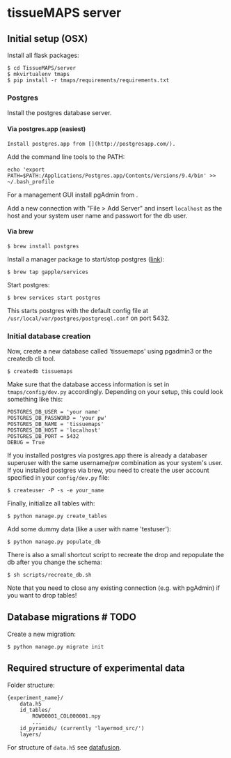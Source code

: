 tissueMAPS server
=================

Initial setup (OSX)
-------------

Install all flask packages:

    $ cd TissueMAPS/server
    $ mkvirtualenv tmaps
    $ pip install -r tmaps/requirements/requirements.txt

### Postgres

Install the postgres database server.


#### Via postgres.app (easiest)

    Install postgres.app from [](http://postgresapp.com/).

Add the command line tools to the PATH:

    echo 'export PATH=$PATH:/Applications/Postgres.app/Contents/Versions/9.4/bin' >> ~/.bash_profile

For a management GUI install pgAdmin from [](http://www.postgresql.org/ftp/pgadmin3/release/v1.20.0/osx/).

Add a new connection with "File > Add Server" and insert `localhost` as the host and your system user name and passwort for the db user.

#### Via brew

    $ brew install postgres

Install a manager package to start/stop postgres ([link](https://robots.thoughtbot.com/starting-and-stopping-background-services-with-homebrew)):

    $ brew tap gapple/services

Start postgres:

    $ brew services start postgres

This starts postgres with the default config file at `/usr/local/var/postgres/postgresql.conf` on port 5432.

### Initial database creation

Now, create a new database called 'tissuemaps' using pgadmin3 or the createdb cli tool.

    $ createdb tissuemaps

Make sure that the database access information is set in `tmaps/config/dev.py` accordingly.
Depending on your setup, this could look something like this:

    POSTGRES_DB_USER = 'your name'
    POSTGRES_DB_PASSWORD = 'your pw'
    POSTGRES_DB_NAME = 'tissuemaps'
    POSTGRES_DB_HOST = 'localhost'
    POSTGRES_DB_PORT = 5432
    DEBUG = True

If you installed postgres via postgres.app there is already a databaser superuser with the same username/pw combination as your system's user.
If you installed postgres via brew, you need to create the user account specified in your `config/dev.py` file:

    $ createuser -P -s -e your_name

Finally, initialize all tables with:

    $ python manage.py create_tables

Add some dummy data (like a user with name 'testuser'):

    $ python manage.py populate_db

There is also a small shortcut script to recreate the drop and repopulate the db after you change the schema:

    $ sh scripts/recreate_db.sh

Note that you need to close any existing connection (e.g. with pgAdmin) if you want to drop tables!


Database migrations # TODO
-------------------

Create a new migration:

    $ python manage.py migrate init


Required structure of experimental data
---------------------------------------

Folder structure:

    {experiment_name}/
        data.h5
        id_tables/
            ROW00001_COL000001.npy
            ...
        id_pyramids/ (currently 'layermod_src/')
        layers/

For structure of `data.h5` see [datafusion]().
